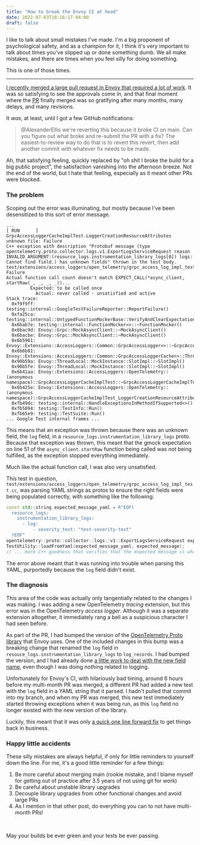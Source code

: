 ```yaml
---
title: "How to break the Envoy CI at head"
date: 2022-07-03T18:16:17-04:00
draft: false
---
```


I like to talk about small mistakes I've made. I'm a big proponent of
psychological safety, and as a champion for it, I think it's very important to
talk about times you've slipped up or done something dumb. We all make mistakes,
and there are times when you feel silly for doing something.

This is one of those times.

-----

[I recently merged a large pull request in Envoy that required a lot of work](/posts/my-longest-running-pr).
It was so satisfying to see the approvals come in, and that final moment where
the [PR](https://github.com/envoyproxy/envoy/pull/20281) finally merged was so
gratifying after many months, many delays, and many revisions.

It _was_, at least, until I got a few GitHub notifications:

> @AlexanderEllis we're reverting this because it broke CI on main. Can you
> figure out what broke and re-submit the PR with a fix? The easiest-to-review
> way to do that is to revert this revert, then add another commit with whatever
> fix needs to be made.

Ah, that satisfying feeling, quickly replaced by "oh shit I broke the build for
a big public project", the satisfaction vanishing into the afternoon breeze. Not
the end of the world, but I hate that feeling, especially as it meant other PRs
were blocked.

### The problem

Scoping out the error was illuminating, but mostly because I've been
desensitized to this sort of error message.

```none
...
[ RUN      ] GrpcAccessLoggerCacheImplTest.LoggerCreationResourceAttributes
unknown file: Failure
C++ exception with description "Protobuf message (type opentelemetry.proto.collector.logs.v1.ExportLogsServiceRequest reason INVALID_ARGUMENT:(resource_logs.instrumentation_library_logs[0]) logs: Cannot find field.) has unknown fields" thrown in the test body.
test/extensions/access_loggers/open_telemetry/grpc_access_log_impl_test.cc:51: Failure
Actual function call count doesn't match EXPECT_CALL(*async_client, startRaw(_, _, _, _))...
         Expected: to be called once
           Actual: never called - unsatisfied and active
Stack trace:
  0xf9f9ff: testing::internal::GoogleTestFailureReporter::ReportFailure()
  0xfa25ca: testing::internal::UntypedFunctionMockerBase::VerifyAndClearExpectationsLocked()
  0x6bab7e: testing::internal::FunctionMocker<>::~FunctionMocker()
  0x6bac9d: Envoy::Grpc::MockAsyncClient::~MockAsyncClient()
  0x6bacbe: Envoy::Grpc::MockAsyncClient::~MockAsyncClient()
  0x6b5961: Envoy::Extensions::AccessLoggers::Common::GrpcAccessLogger<>::~GrpcAccessLogger()
  0x6b6b81: Envoy::Extensions::AccessLoggers::Common::GrpcAccessLoggerCache<>::ThreadLocalCache::~ThreadLocalCache()
  0x90b59a: Envoy::ThreadLocal::MockInstance::SlotImpl::~SlotImpl()
  0x90b5fe: Envoy::ThreadLocal::MockInstance::SlotImpl::~SlotImpl()
  0x6b41aa: Envoy::Extensions::AccessLoggers::OpenTelemetry::(anonymous namespace)::GrpcAccessLoggerCacheImplTest::~GrpcAccessLoggerCacheImplTest()
  0x6b425e: Envoy::Extensions::AccessLoggers::OpenTelemetry::(anonymous namespace)::GrpcAccessLoggerCacheImplTest_LoggerCreationResourceAttributes_Test::~GrpcAccessLoggerCacheImplTest_LoggerCreationResourceAttributes_Test()
  0xfb49dc: testing::internal::HandleExceptionsInMethodIfSupported<>()
  0xfb5894: testing::TestInfo::Run()
  0xfb65e9: testing::TestSuite::Run()
... Google Test internal frames ...

```

This means that an exception was thrown because there was an unknown field,
the `log` field, in a `resource_logs.instrumentation_library_logs` proto.
Because that exception was thrown, this meant that the gmock
expectation on line 51 of the `async_client.startRaw` function being called was
_not_ being fulfilled, as the exception stopped everything immediately.

Much like the actual function call, I was also very unsatisfied.

This test in question,
`test/extensions/access_loggers/open_telemetry/grpc_access_log_impl_test.cc`,
was parsing YAML strings as protos to ensure the right fields were being
populated correctly, with something like the following:

```C++
const std::string expected_message_yaml = R"EOF(
  resource_logs:
    instrumentation_library_logs:
      - log:
          - severity_text: "test-severity-text"
  )EOF"
opentelemetry::proto::collector::logs::v1::ExportLogsServiceRequest expected_message;
TestUtility::loadFromYaml(expected_message_yaml, expected_message);
// ... more C++ goodness that verifies that the expected message is what shows up
```

The error above meant that it was running into trouble when parsing this YAML,
purportedly because the `log` field didn't exist.

### The diagnosis

This area of the code was actually only tangentially related to the changes I
was making. I was adding a new OpenTelemetry *tracing* extension, but this error
was in the OpenTelemetry *access logger*.  Although it was a separate extension
altogether, it immediately rang a bell as a suspicious character I had seen
before.

As part of the PR, I had bumped the version of the
[OpenTelemetry Proto library](https://github.com/open-telemetry/opentelemetry-proto)
that Envoy uses. One of the included changes in this bump was a breaking
change that renamed the `log` field in
`resouce_logs.instrumentation_library_logs` to `log_records`.
I had bumped the version, and I had already done
[a little work to deal with the new field name](https://github.com/envoyproxy/envoy/pull/20281/commits/4057f4f54d8e8679cf779f87af4432aacbab5ada),
even though I was doing nothing related to logging.

Unfortunately for Envoy's CI, with hilariously bad timing, around 6 hours before
my multi-month PR was merged, a different PR had added a new test with the `log`
field in a YAML string that it parsed. I hadn't pulled that commit into my
branch, and when my PR was merged, this new test immediately started throwing
exceptions when it was being run, as this `log` field no longer existed with the
new version of the library.

Luckily, this meant that it was only
[a quick one line forward fix](https://github.com/envoyproxy/envoy/pull/21842/files)
to get things back in business.

### Happy little accidents

These silly mistakes are always helpful, if only for little reminders to
yourself down the line. For me, it's a good little reminder for a few things:

1. Be more careful about merging main (rookie mistake, and I blame myself for
   getting out of practice after 3.5 years of not using git for work)
2. Be careful about unstable library upgrades
3. Decouple library upgrades from other functional changes and avoid large PRs
4. As I mention in that other post, do everything you can to not have
   multi-month PRs!

<br>

May your builds be ever green and your tests be ever passing.